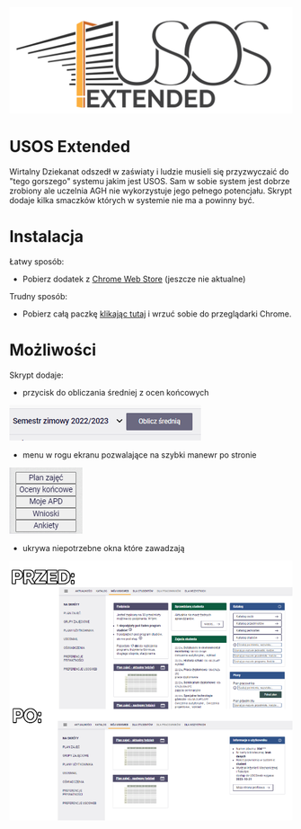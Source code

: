 ![banner](https://github.com/engdave/usos-extended/blob/main/pictures/usoslogo1_plain_white_4000.png)

# USOS Extended

Wirtalny Dziekanat odszedł w zaświaty i ludzie musieli się przyzwyczaić do "tego gorszego" systemu jakim jest USOS. Sam w sobie system jest dobrze zrobiony ale uczelnia AGH nie wykorzystuje jego pełnego potencjału. Skrypt dodaje kilka smaczków których w systemie nie ma a powinny być.

# Instalacja

Łatwy sposób:
- Pobierz dodatek z [Chrome Web Store](https://chrome.google.com/webstore/category/extensions) (jeszcze nie aktualne)

Trudny sposób:
- Pobierz całą paczkę [klikając tutaj](https://github.com/engdave/usos-extended/archive/refs/heads/main.zip) i wrzuć sobie do przeglądarki Chrome.

# Możliwości

Skrypt dodaje:
- przycisk do obliczania średniej z ocen końcowych

![Obliczanie średniej](https://github.com/engdave/usos-extended/blob/main/pictures/obliczanie_sr.png)

- menu w rogu ekranu pozwalające na szybki manewr po stronie

![Menu](https://github.com/engdave/usos-extended/blob/main/pictures/menu.png)

- ukrywa niepotrzebne okna które zawadzają

![Kafelki](https://github.com/engdave/usos-extended/blob/main/pictures/kafelki.png)
